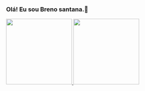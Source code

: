 ### Olá! Eu sou Breno santana.👋
<div align="start" style="display="inline-block"">
  <a href="https://github.com/Breno-santana">
  <img height="180em" src="https://github-readme-stats.vercel.app/api?username=Breno-santana&show_icons=true&theme=dark&include_all_commits=true&count_private=true"/>
  <img height="180em" src="https://github-readme-stats.vercel.app/api/top-langs/?username=Breno-santana&layout=compact&langs_count=7&theme=dark"/>
</div>
